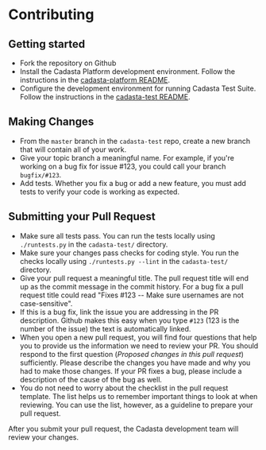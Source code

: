 # Contributing

## Getting started

- Fork the repository on Github
- Install the Cadasta Platform development environment. Follow the instructions in the [cadasta-platform README](https://github.com/Cadasta/cadasta-platform/blob/master/README.rst#install-for-development).
- Configure the development environment for running Cadasta Test Suite. Follow the instructions in the [cadasta-test README](https://github.com/Cadasta/cadasta-test/blob/master/README.md).

## Making Changes

- From the `master` branch in the `cadasta-test` repo, create a new branch that will contain all of your work. 
- Give your topic branch a meaningful name. For example, if you're working on a bug fix for issue #123, you could call your branch `bugfix/#123`.
- Add tests. Whether you fix a bug or add a new feature, you must add tests to verify your code is working as expected. 

## Submitting your Pull Request

- Make sure all tests pass. You can run the tests locally using `./runtests.py` in the `cadasta-test/` directory. 
- Make sure your changes pass checks for coding style. You run the checks locally using `./runtests.py --lint` in the `cadasta-test/` directory.
- Give your pull request a meaningful title. The pull request title will end up as the commit message in the commit history. For a bug fix a pull request title could read "Fixes #123 -- Make sure usernames are not case-sensitive". 
- If this is a bug fix, link the issue you are addressing in the PR description. Github makes this easy when you type `#123` (123 is the number of the issue) the text is automatically linked. 
- When you open a new pull request, you will find four questions that help you to provide us the information we need to review your PR. You should respond to the first question (_Proposed changes in this pull request_) sufficiently. Please describe the changes you have made and why you had to make those changes. If your PR fixes a bug, please include a description of the cause of the bug as well. 
- You do not need to worry about the checklist in the pull request template. The list helps us to remember important things to look at when reviewing. You can use the list, however, as a guideline to prepare your pull request. 

After you submit your pull request, the Cadasta development team will review your changes. 

